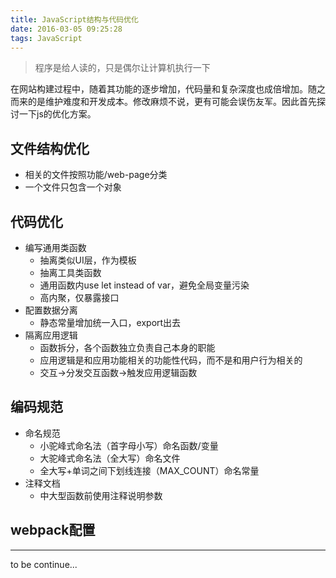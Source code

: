 ```yaml
---
title: JavaScript结构与代码优化
date: 2016-03-05 09:25:28
tags: JavaScript
---
```


> 程序是给人读的，只是偶尔让计算机执行一下

在网站构建过程中，随着其功能的逐步增加，代码量和复杂深度也成倍增加。随之而来的是维护难度和开发成本。修改麻烦不说，更有可能会误伤友军。因此首先探讨一下js的优化方案。

## 文件结构优化

- 相关的文件按照功能/web-page分类
- 一个文件只包含一个对象

## 代码优化

- 编写通用类函数
  - 抽离类似UI层，作为模板
  - 抽离工具类函数
  - 通用函数内use let instead of var，避免全局变量污染
  - 高内聚，仅暴露接口
- 配置数据分离
  - 静态常量增加统一入口，export出去
- 隔离应用逻辑
  - 函数拆分，各个函数独立负责自己本身的职能
  - 应用逻辑是和应用功能相关的功能性代码，而不是和用户行为相关的
  - 交互->分发交互函数->触发应用逻辑函数

## 编码规范

- 命名规范
  - 小驼峰式命名法（首字母小写）命名函数/变量
  - 大驼峰式命名法（全大写）命名文件
  - 全大写+单词之间下划线连接（MAX_COUNT）命名常量
- 注释文档
  - 中大型函数前使用注释说明参数

## webpack配置

---

to be continue...
